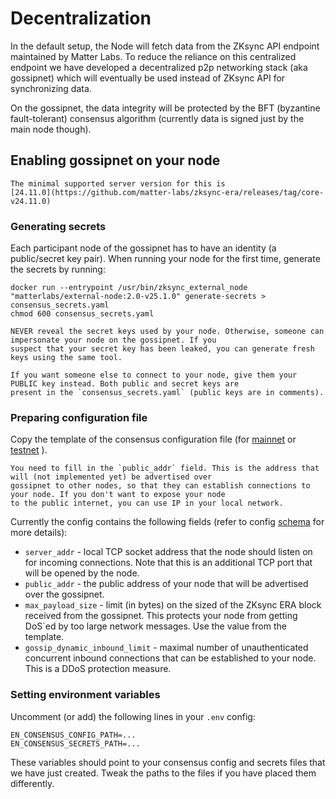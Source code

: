 # Decentralization

In the default setup, the Node will fetch data from the ZKsync API endpoint maintained by Matter Labs. To reduce the
reliance on this centralized endpoint we have developed a decentralized p2p networking stack (aka gossipnet) which will
eventually be used instead of ZKsync API for synchronizing data.

On the gossipnet, the data integrity will be protected by the BFT (byzantine fault-tolerant) consensus algorithm
(currently data is signed just by the main node though).

## Enabling gossipnet on your node

```admonish note
The minimal supported server version for this is
[24.11.0](https://github.com/matter-labs/zksync-era/releases/tag/core-v24.11.0)
```

### Generating secrets

Each participant node of the gossipnet has to have an identity (a public/secret key pair). When running your node for
the first time, generate the secrets by running:

```
docker run --entrypoint /usr/bin/zksync_external_node "matterlabs/external-node:2.0-v25.1.0" generate-secrets > consensus_secrets.yaml
chmod 600 consensus_secrets.yaml
```

```admonish danger
NEVER reveal the secret keys used by your node. Otherwise, someone can impersonate your node on the gossipnet. If you
suspect that your secret key has been leaked, you can generate fresh keys using the same tool.

If you want someone else to connect to your node, give them your PUBLIC key instead. Both public and secret keys are
present in the `consensus_secrets.yaml` (public keys are in comments).
```

### Preparing configuration file

Copy the template of the consensus configuration file (for
[mainnet](https://github.com/matter-labs/zksync-era/blob/main/docs/src/guides/external-node/prepared_configs/mainnet_consensus_config.yaml)
or
[testnet](https://github.com/matter-labs/zksync-era/blob/main/docs/src/guides/external-node/prepared_configs/testnet_consensus_config.yaml)
).

```admonish note
You need to fill in the `public_addr` field. This is the address that will (not implemented yet) be advertised over
gossipnet to other nodes, so that they can establish connections to your node. If you don't want to expose your node
to the public internet, you can use IP in your local network.
```

Currently the config contains the following fields (refer to config
[schema](https://github.com/matter-labs/zksync-era/blob/990676c5f84afd2ff8cd337f495c82e8d1f305a4/core/lib/protobuf_config/src/proto/core/consensus.proto#L66)
for more details):

- `server_addr` - local TCP socket address that the node should listen on for incoming connections. Note that this is an
  additional TCP port that will be opened by the node.
- `public_addr` - the public address of your node that will be advertised over the gossipnet.
- `max_payload_size` - limit (in bytes) on the sized of the ZKsync ERA block received from the gossipnet. This protects
  your node from getting DoS`ed by too large network messages. Use the value from the template.
- `gossip_dynamic_inbound_limit` - maximal number of unauthenticated concurrent inbound connections that can be
  established to your node. This is a DDoS protection measure.

### Setting environment variables

Uncomment (or add) the following lines in your `.env` config:

```
EN_CONSENSUS_CONFIG_PATH=...
EN_CONSENSUS_SECRETS_PATH=...
```

These variables should point to your consensus config and secrets files that we have just created. Tweak the paths to
the files if you have placed them differently.
